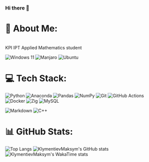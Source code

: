 ### Hi there 👋
# 💫 About Me:
<br>KPI IPT Applied Mathematics student <br>

![Windows 11](https://img.shields.io/badge/Windows%2011-0078D4?logo=windows11&logoColor=fff)
![Manjaro](https://img.shields.io/badge/Manjaro-35BF5C?logo=manjaro&logoColor=fff)
![Ubuntu](https://img.shields.io/badge/Ubuntu-E95420?logo=ubuntu&logoColor=white)

# 💻 Tech Stack:
![Python](https://img.shields.io/badge/python-3670A0?style=for-the-badge&logo=python&logoColor=ffdd54) 
![Anaconda](https://img.shields.io/badge/Anaconda-%2344A833.svg?style=for-the-badge&logo=anaconda&logoColor=white) 
![Pandas](https://img.shields.io/badge/pandas-%23150458.svg?style=for-the-badge&logo=pandas&logoColor=white) 
![NumPy](https://img.shields.io/badge/numpy-%23013243.svg?style=for-the-badge&logo=numpy&logoColor=white)
![Git](https://img.shields.io/badge/Git-F05032?logo=git&logoColor=fff)
![GitHub Actions](https://img.shields.io/badge/GitHub_Actions-2088FF?logo=github-actions&logoColor=white)
![Docker](https://img.shields.io/badge/Docker-2496ED?logo=docker&logoColor=fff)
![Zig](https://img.shields.io/badge/Zig-F7A41D?logo=zig&logoColor=fff)
![MySQL](https://img.shields.io/badge/MySQL-4479A1?logo=mysql&logoColor=fff)

![Markdown](https://img.shields.io/badge/Markdown-%23000000.svg?logo=markdown&logoColor=white)
![C++](https://img.shields.io/badge/C++-%2300599C.svg?logo=c%2B%2B&logoColor=white)

# 📊 GitHub Stats:
![Top Langs](https://github-readme-stats.vercel.app/api/top-langs/?username=KlymentievMaksym&langs_count=8&layout=donut-vertical&theme=monokai)
![KlymentievMaksym's GitHub stats](https://github-readme-stats.vercel.app/api?username=KlymentievMaksym&show_icons=true&theme=monokai)<br/>
![KlymentievMaksym's WakaTime stats](https://github-readme-stats.vercel.app/api/wakatime?username=Dadmon&layout=compact&theme=monokai)

<!--
**KlymentievMaksym/KlymentievMaksym** is a ✨ _special_ ✨ repository because its `README.md` (this file) appears on your GitHub profile.

Here are some ideas to get you started:

- 🔭 I’m currently working on ...
- 🌱 I’m currently learning ...
- 👯 I’m looking to collaborate on ...
- 🤔 I’m looking for help with ...
- 💬 Ask me about ...
- 📫 How to reach me: ...
- 😄 Pronouns: ...
- ⚡ Fun fact: ...
-->
